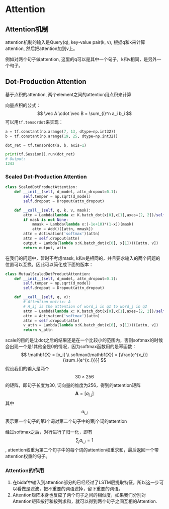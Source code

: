 # Attention

## Attention机制

attention机制的输入是Query(q), key-value pair(k, v), 根据q和k来计算attention, 然后把attention加到v上。

例如对两个句子做attention, 这里的q可以是其中一个句子，k和v相同，是另外一个句子。



## Dot-Production Attention

基于点积的attention, 两个element之间的attention用点积来计算

向量点积的公式：
$$
\vec A \cdot \vec B = \sum_{i}^n a_i b_i
$$
可以用`tf.tensordot`来实现：

```python
a = tf.constant(np.arange(7, 13, dtype=np.int32))
b = tf.constant(np.arange(19, 25, dtype=np.int32))

dot_ret = tf.tensordot(a, b, axis=1)

print(tf.Session().run(dot_ret)
# Output: 
1243

```



### Scaled Dot-Production Attention

```python
class ScaledDotProductAttention:
    def __init__(self, d_model, attn_dropout=0.1):
        self.temper = np.sqrt(d_model)
        self.dropout = Dropout(attn_dropout)

    def __call__(self, q, k, v, mask):
        attn = Lambda(lambda x: K.batch_dot(x[0],x[1],axes=[2, 2])/self.temper)([q, k])
        if mask is not None:
            mmask = Lambda(lambda x:(-1e+10)*(1-x))(mask)
            attn = Add()([attn, mmask])
        attn = Activation('softmax')(attn)
        attn = self.dropout(attn)
        output = Lambda(lambda x:K.batch_dot(x[0], x[1]))([attn, v])
        return output, attn
```

在我们的问题中，暂时不考虑mask, k和v是相同的，并且要求输入的两个问题的位置可以互换，因此可以简化成下面的版本：

```python
class MutualScaledDotProductAttention:
    def __init__(self, d_model, attn_dropout=0.1):
        self.temper = np.sqrt(d_model)
        self.dropout = Dropout(attn_dropout)

    def __call__(self, q, v):
        # Attention matrix: A
        # A_ij is the attention of word_i in q1 to word_j in q2
        attn = Lambda(lambda x: K.batch_dot(x[0],x[1],axes=[2, 2])/self.temper)([q, v])
        attn = Activation('softmax')(attn)
        attn = self.dropout(attn)
        v_attn = Lambda(lambda x:K.batch_dot(x[0], x[1]))([attn, v])
        return v_attn
```

scale的目的是让dot之后的结果还是在一个比较小的范围内，否则softmax的时候会出现一个是1其他全是0的情况，因为softmax函数用的是幂函数：
$$
\mathbf{X} = [x_i] \\
softmax(\mathbf{X}) = [\frac{e^{x_i}}{\sum_i{e^{x_i}}}]
$$
假设我们的输入是两个$$30 \times 256$$ 的矩阵，即句子长度为30, 词向量的维度为256，得到的attention矩阵
$$
\mathbf{A} = [a_{i,j}]
$$
其中$$a_{i,j}$$表示第一个句子的第i个词对第二个句子中的第j个词的attention

经过softmax之后，对行进行了归一化，即有$$\sum_j{a_{i,j}} = 1$$, attention权重为第二个句子中的每个词的attention权重求和，最后返回一个带attention权重的句子。

### Attention的作用

1. 在bidaf中输入到attention部分的已经经过了LSTM层提取特征，所以这一步可以看做是滤波，把不重要的词语滤掉，留下重要的词语。
2. Attention矩阵本身也反应了两个句子之间的相似度，如果我们分别对Attention矩阵按行和按列求和，就可以得到两个句子之间互相的Attention.